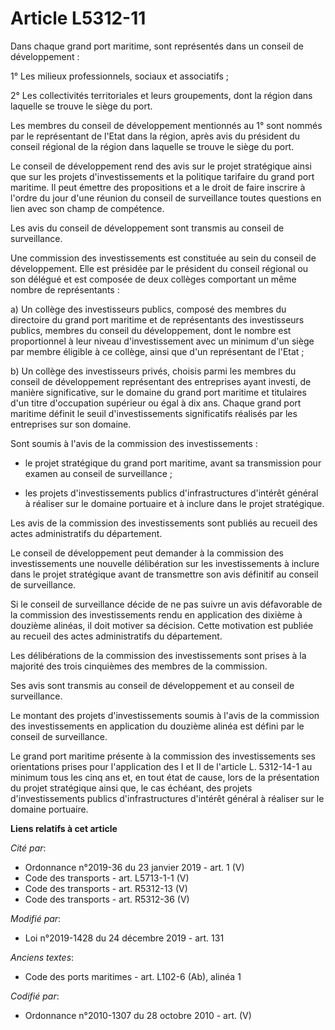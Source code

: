 # Article L5312-11

Dans chaque grand port maritime, sont représentés dans un conseil de développement :

1° Les milieux professionnels, sociaux et associatifs ;

2° Les collectivités territoriales et leurs groupements, dont la région dans laquelle se trouve le siège du port.

Les membres du conseil de développement mentionnés au 1° sont nommés par le représentant de l'Etat dans la région, après avis
du président du conseil régional de la région dans laquelle se trouve le siège du port.

Le conseil de développement rend des avis sur le projet stratégique ainsi que sur les projets d'investissements et la
politique tarifaire du grand port maritime. Il peut émettre des propositions et a le droit de faire inscrire à l'ordre du
jour d'une réunion du conseil de surveillance toutes questions en lien avec son champ de compétence.

Les avis du conseil de développement sont transmis au conseil de surveillance.

Une commission des investissements est constituée au sein du conseil de développement. Elle est présidée par le président du
conseil régional ou son délégué et est composée de deux collèges comportant un même nombre de représentants :

a) Un collège des investisseurs publics, composé des membres du directoire du grand port maritime et de représentants des
investisseurs publics, membres du conseil du développement, dont le nombre est proportionnel à leur niveau d'investissement
avec un minimum d'un siège par membre éligible à ce collège, ainsi que d'un représentant de l'Etat ;

b) Un collège des investisseurs privés, choisis parmi les membres du conseil de développement représentant des entreprises
ayant investi, de manière significative, sur le domaine du grand port maritime et titulaires d'un titre d'occupation
supérieur ou égal à dix ans. Chaque grand port maritime définit le seuil d'investissements significatifs réalisés par les
entreprises sur son domaine.

Sont soumis à l'avis de la commission des investissements :

- le projet stratégique du grand port maritime, avant sa transmission pour examen au conseil de surveillance ;

- les projets d'investissements publics d'infrastructures d'intérêt général à réaliser sur le domaine portuaire et à inclure
dans le projet stratégique.

Les avis de la commission des investissements sont publiés au recueil des actes administratifs du département.

Le conseil de développement peut demander à la commission des investissements une nouvelle délibération sur les
investissements à inclure dans le projet stratégique avant de transmettre son avis définitif au conseil de surveillance.

Si le conseil de surveillance décide de ne pas suivre un avis défavorable de la commission des investissements rendu en
application des dixième à douzième alinéas, il doit motiver sa décision. Cette motivation est publiée au recueil des actes
administratifs du département.

Les délibérations de la commission des investissements sont prises à la majorité des trois cinquièmes des membres de la
commission.

Ses avis sont transmis au conseil de développement et au conseil de surveillance.

Le montant des projets d'investissements soumis à l'avis de la commission des investissements en application du douzième
alinéa est défini par le conseil de surveillance.

Le grand port maritime présente à la commission des investissements ses orientations prises pour l'application des I et II de
l'article L. 5312-14-1 au minimum tous les cinq ans et, en tout état de cause, lors de la présentation du projet stratégique
ainsi que, le cas échéant, des projets d'investissements publics d'infrastructures d'intérêt général à réaliser sur le
domaine portuaire.

**Liens relatifs à cet article**

_Cité par_:

  - Ordonnance n°2019-36 du 23 janvier 2019 - art. 1 (V)
  - Code des transports - art. L5713-1-1 (V)
  - Code des transports - art. R5312-13 (V)
  - Code des transports - art. R5312-36 (V)

_Modifié par_:

  - Loi n°2019-1428 du 24 décembre 2019 - art. 131

_Anciens textes_:

  - Code des ports maritimes - art. L102-6 (Ab), alinéa 1

_Codifié par_:

  - Ordonnance n°2010-1307 du 28 octobre 2010 - art. (V)

